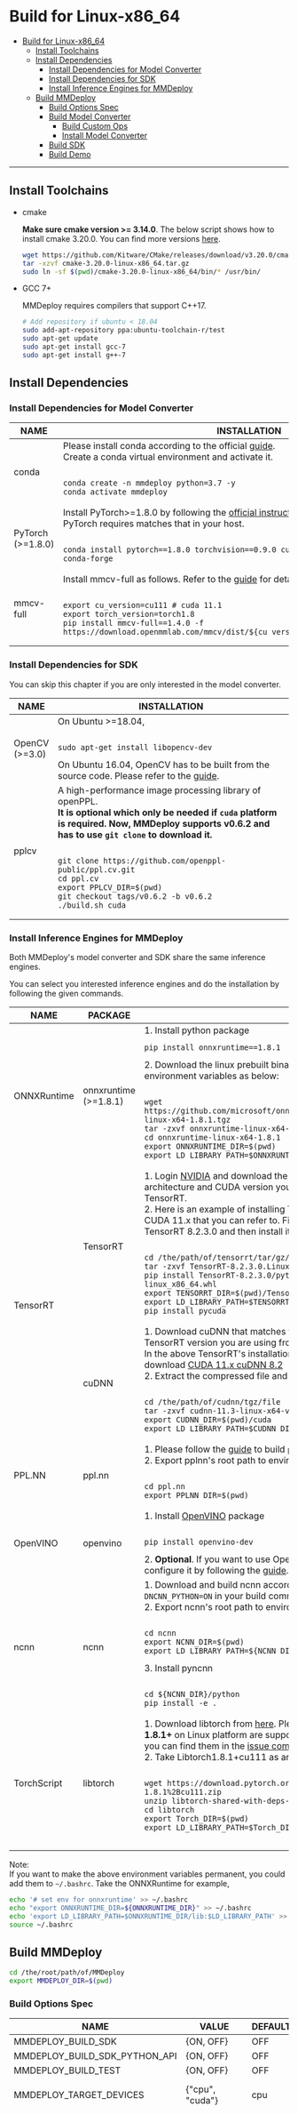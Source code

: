 # Build for Linux-x86_64

- [Build for Linux-x86_64](#build-for-linux-x86_64)
  - [Install Toolchains](#install-toolchains)
  - [Install Dependencies](#install-dependencies)
    - [Install Dependencies for Model Converter](#install-dependencies-for-model-converter)
    - [Install Dependencies for SDK](#install-dependencies-for-sdk)
    - [Install Inference Engines for MMDeploy](#install-inference-engines-for-mmdeploy)
  - [Build MMDeploy](#build-mmdeploy)
    - [Build Options Spec](#build-options-spec)
    - [Build Model Converter](#build-model-converter)
      - [Build Custom Ops](#build-custom-ops)
      - [Install Model Converter](#install-model-converter)
    - [Build SDK](#build-sdk)
    - [Build Demo](#build-demo)

---

## Install Toolchains

- cmake

    **Make sure cmake version >= 3.14.0**. The below script shows how to install cmake 3.20.0. You can find more versions [here](https://cmake.org/install).

    ```bash
    wget https://github.com/Kitware/CMake/releases/download/v3.20.0/cmake-3.20.0-linux-x86_64.tar.gz
    tar -xzvf cmake-3.20.0-linux-x86_64.tar.gz
    sudo ln -sf $(pwd)/cmake-3.20.0-linux-x86_64/bin/* /usr/bin/
    ```

- GCC 7+

    MMDeploy requires compilers that support C++17.
    ```bash
    # Add repository if ubuntu < 18.04
    sudo add-apt-repository ppa:ubuntu-toolchain-r/test
    sudo apt-get update
    sudo apt-get install gcc-7
    sudo apt-get install g++-7
    ```

## Install Dependencies
### Install Dependencies for Model Converter

<table class="docutils">
<thead>
  <tr>
    <th>NAME </th>
    <th>INSTALLATION </th>
  </tr>
</thead>
<tbody>
  <tr>
    <td>conda </td>
    <td>Please install conda according to the official <a href="https://docs.conda.io/projects/conda/en/latest/user-guide/install/index.html">guide</a>. <br>
    Create a conda virtual environment and activate it. <br>
<pre><code>
conda create -n mmdeploy python=3.7 -y
conda activate mmdeploy
</code></pre>
    </td>
  </tr>
  <tr>
    <td>PyTorch <br>(>=1.8.0) </td>
    <td>
    Install PyTorch>=1.8.0 by following the <a href="https://pytorch.org/">official instructions</a>. Be sure the CUDA version PyTorch requires matches that in your host.
<pre><code>
conda install pytorch==1.8.0 torchvision==0.9.0 cudatoolkit=11.1 -c pytorch -c conda-forge
</code></pre>
    </td>
  </tr>
  <tr>
    <td>mmcv-full </td>
    <td>Install mmcv-full as follows. Refer to the <a href="https://github.com/open-mmlab/mmcv#installation">guide</a> for details.
<pre><code>
export cu_version=cu111 # cuda 11.1
export torch_version=torch1.8
pip install mmcv-full==1.4.0 -f https://download.openmmlab.com/mmcv/dist/${cu_version}/${torch_version}/index.html
</code></pre>
    </td>
  </tr>
</tbody>
</table>

### Install Dependencies for SDK

You can skip this chapter if you are only interested in the model converter.
<table class="docutils">
<thead>
  <tr>
    <th>NAME </th>
    <th>INSTALLATION </th>
  </tr>
</thead>
<tbody>
  <tr>
    <td>OpenCV<br>(>=3.0) </td>
    <td>
    On Ubuntu >=18.04,
<pre><code>
sudo apt-get install libopencv-dev
</code></pre>
    On Ubuntu 16.04, OpenCV has to be built from the source code. Please refer to the <a href="https://docs.opencv.org/3.4/d7/d9f/tutorial_linux_install.html">guide</a>.
    </td>

  </tr>
  <tr>
    <td>pplcv </td>
    <td>A high-performance image processing library of openPPL.<br>
  <b>It is optional which only be needed if <code>cuda</code> platform is required.
  Now, MMDeploy supports v0.6.2 and has to use <code>git clone</code> to download it.</b><br>
<pre><code>
git clone https://github.com/openppl-public/ppl.cv.git
cd ppl.cv
export PPLCV_DIR=$(pwd)
git checkout tags/v0.6.2 -b v0.6.2
./build.sh cuda
</code></pre>
   </td>
  </tr>
</tbody>
</table>

### Install Inference Engines for MMDeploy

Both MMDeploy's model converter and SDK share the same inference engines.

You can select you interested inference engines and do the installation by following the given commands.

<table class="docutils">
<thead>
  <tr>
    <th>NAME</th>
    <th>PACKAGE</th>
    <th>INSTALLATION </th>
  </tr>
</thead>
<tbody>
  <tr>
    <td>ONNXRuntime</td>
    <td>onnxruntime<br>(>=1.8.1) </td>
    <td>
    1. Install python package
       <pre><code>pip install onnxruntime==1.8.1</code></pre>
    2. Download the linux prebuilt binary package from <a href="https://github.com/microsoft/onnxruntime/releases/tag/v1.8.1">here</a>.  Extract it and export environment variables as below:
<pre><code>
wget https://github.com/microsoft/onnxruntime/releases/download/v1.8.1/onnxruntime-linux-x64-1.8.1.tgz
tar -zxvf onnxruntime-linux-x64-1.8.1.tgz
cd onnxruntime-linux-x64-1.8.1
export ONNXRUNTIME_DIR=$(pwd)
export LD_LIBRARY_PATH=$ONNXRUNTIME_DIR/lib:$LD_LIBRARY_PATH
</code></pre>
    </td>
  </tr>
  <tr>
    <td rowspan="2">TensorRT<br> </td>
    <td>TensorRT <br> </td>
    <td>
   1. Login <a href="https://www.nvidia.com/">NVIDIA</a> and download the TensorRT tar file that matches the CPU architecture and CUDA version you are using from <a href="https://developer.nvidia.com/nvidia-tensorrt-download">here</a>. Follow the <a href="https://docs.nvidia.com/deeplearning/tensorrt/install-guide/index.html#installing-tar">guide</a> to install TensorRT. <br>
   2. Here is an example of installing TensorRT 8.2 GA Update 2 for Linux x86_64 and CUDA 11.x that you can refer to. First of all, click <a href="https://developer.nvidia.com/compute/machine-learning/tensorrt/secure/8.2.3.0/tars/tensorrt-8.2.3.0.linux.x86_64-gnu.cuda-11.4.cudnn8.2.tar.gz">here</a> to download CUDA 11.x TensorRT 8.2.3.0 and then install it and other dependency like below:
<pre><code>
cd /the/path/of/tensorrt/tar/gz/file
tar -zxvf TensorRT-8.2.3.0.Linux.x86_64-gnu.cuda-11.4.cudnn8.2.tar.gz
pip install TensorRT-8.2.3.0/python/tensorrt-8.2.3.0-cp37-none-linux_x86_64.whl
export TENSORRT_DIR=$(pwd)/TensorRT-8.2.3.0
export LD_LIBRARY_PATH=$TENSORRT_DIR/lib:$LD_LIBRARY_PATH
pip install pycuda
</code></pre>
   </td>
  </tr>
  <tr>
    <td>cuDNN </td>
    <td>
    1. Download cuDNN that matches the CPU architecture, CUDA version and TensorRT version you are using from <a href="https://developer.nvidia.com/rdp/cudnn-archive"> cuDNN Archive</a>. <br>
In the above TensorRT's installation example, it requires cudnn8.2. Thus, you can download <a href="https://developer.nvidia.com/compute/machine-learning/cudnn/secure/8.2.1.32/11.3_06072021/cudnn-11.3-linux-x64-v8.2.1.32.tgz">CUDA 11.x cuDNN 8.2</a><br>
    2. Extract the compressed file and set the environment variables
<pre><code>
cd /the/path/of/cudnn/tgz/file
tar -zxvf cudnn-11.3-linux-x64-v8.2.1.32.tgz
export CUDNN_DIR=$(pwd)/cuda
export LD_LIBRARY_PATH=$CUDNN_DIR/lib64:$LD_LIBRARY_PATH
</code></pre>
   </td>
  </tr>
  <tr>
    <td>PPL.NN</td>
    <td>ppl.nn </td>
    <td>
    1. Please follow the <a href="https://github.com/openppl-public/ppl.nn/blob/master/docs/en/building-from-source.md">guide</a> to build <code>ppl.nn</code> and install <code>pyppl</code>.<br>
    2. Export pplnn's root path to environment variable
<pre><code>
cd ppl.nn
export PPLNN_DIR=$(pwd)
</code></pre>
    </td>
  </tr>
  <tr>
    <td>OpenVINO</td>
    <td>openvino </td>
    <td>1. Install <a href="https://docs.openvino.ai/2021.4/get_started.html">OpenVINO</a> package
<pre><code>
pip install openvino-dev
</code></pre>
2. <b>Optional</b>. If you want to use OpenVINO in MMDeploy SDK, please install and configure it by following the <a href="https://docs.openvino.ai/2021.4/openvino_docs_install_guides_installing_openvino_linux.html#install-openvino">guide</a>.
    </td>
  </tr>
  <tr>
    <td>ncnn </td>
    <td>ncnn </td>
    <td>1. Download and build ncnn according to its <a href="https://github.com/Tencent/ncnn/wiki/how-to-build">wiki</a>.
Make sure to enable <code>-DNCNN_PYTHON=ON</code> in your build command. <br>
2. Export ncnn's root path to environment variable
<pre><code>
cd ncnn
export NCNN_DIR=$(pwd)
export LD_LIBRARY_PATH=${NCNN_DIR}/build/install/lib/:$LD_LIBRARY_PATH
</code></pre>
3. Install pyncnn
<pre><code>
cd ${NCNN_DIR}/python
pip install -e .
</code></pre>
    </td>
  </tr>
  <tr>
    <td>TorchScript</td>
    <td>libtorch</td>
    <td>
    1. Download libtorch from <a href="https://pytorch.org/get-started/locally/">here</a>. Please note that only <b>Pre-cxx11 ABI</b> and <b>version 1.8.1+</b> on Linux platform are supported by now. For previous versions of libtorch, you can find them in the <a href="https://github.com/pytorch/pytorch/issues/40961#issuecomment-1017317786">issue comment</a>. <br>
    2. Take Libtorch1.8.1+cu111 as an example. You can install it like this:
   <pre><code>
wget https://download.pytorch.org/libtorch/cu111/libtorch-shared-with-deps-1.8.1%2Bcu111.zip
unzip libtorch-shared-with-deps-1.8.1+cu111.zip
cd libtorch
export Torch_DIR=$(pwd)
export LD_LIBRARY_PATH=$Torch_DIR/lib:$LD_LIBRARY_PATH
   </code></pre>
    </td>
  </tr>
</tbody>
</table>

Note: <br>
If you want to make the above environment variables permanent, you could add them to <code>~/.bashrc</code>. Take the ONNXRuntime for example,

```bash
echo '# set env for onnxruntime' >> ~/.bashrc
echo "export ONNXRUNTIME_DIR=${ONNXRUNTIME_DIR}" >> ~/.bashrc
echo 'export LD_LIBRARY_PATH=$ONNXRUNTIME_DIR/lib:$LD_LIBRARY_PATH' >> ~/.bashrc
source ~/.bashrc
```

## Build MMDeploy
```bash
cd /the/root/path/of/MMDeploy
export MMDEPLOY_DIR=$(pwd)
```

### Build Options Spec
<table class="docutils">
<thead>
  <tr>
    <th>NAME</th>
    <th>VALUE</th>
    <th>DEFAULT</th>
    <th>REMARK</th>
  </tr>
</thead>
<tbody>
  <tr>
    <td>MMDEPLOY_BUILD_SDK</td>
    <td>{ON, OFF}</td>
    <td>OFF</td>
    <td>Switch to build MMDeploy SDK</td>
  </tr>
  <tr>
    <td>MMDEPLOY_BUILD_SDK_PYTHON_API</td>
    <td>{ON, OFF}</td>
    <td>OFF</td>
    <td>switch to build MMDeploy SDK python package</td>
  </tr>
  <tr>
    <td>MMDEPLOY_BUILD_TEST</td>
    <td>{ON, OFF}</td>
    <td>OFF</td>
    <td>Switch to build MMDeploy SDK unittest cases</td>
  </tr>
  <tr>
    <td>MMDEPLOY_TARGET_DEVICES</td>
    <td>{"cpu", "cuda"}</td>
    <td>cpu</td>
    <td>Enable target device. You can enable more by
   passing a semicolon separated list of device names to <code>MMDEPLOY_TARGET_DEVICES</code> variable, e.g. <code>-DMMDEPLOY_TARGET_DEVICES="cpu;cuda"</code> </td>
  </tr>
  <tr>
    <td>MMDEPLOY_TARGET_BACKENDS</td>
    <td>{"trt", "ort", "pplnn", "ncnn", "openvino", "torchscript"}</td>
    <td>N/A</td>
    <td>Enabling inference engine. <b>By default, no target inference engine is set, since it highly depends on the use case.</b> When more than one engine are specified, it has to be set with a semicolon separated list of inference backend names, e.g. <pre><code>-DMMDEPLOY_TARGET_BACKENDS="trt;ort;pplnn;ncnn;openvino"</code></pre>
    After specifying the inference engine, it's package path has to be passed to cmake as follows, <br>
    1. <b>trt</b>: TensorRT. <code>TENSORRT_DIR</code> and <code>CUDNN_DIR</code> are needed.
<pre><code>
-DTENSORRT_DIR=${TENSORRT_DIR}
-DCUDNN_DIR=${CUDNN_DIR}
</code></pre>
    2. <b>ort</b>: ONNXRuntime. <code>ONNXRUNTIME_DIR</code> is needed.
<pre><code>-DONNXRUNTIME_DIR=${ONNXRUNTIME_DIR}</code></pre>
    3. <b>pplnn</b>: PPL.NN. <code>pplnn_DIR</code> is needed.
<pre><code>-Dpplnn_DIR=${PPLNN_DIR}</code></pre>
    4. <b>ncnn</b>: ncnn. <code>ncnn_DIR</code> is needed.
<pre><code>-Dncnn_DIR=${NCNN_DIR}</code></pre>
    5. <b>openvino</b>: OpenVINO. <code>InferenceEngine_DIR</code> is needed.
<pre><code>-DInferenceEngine_DIR=${INTEL_OPENVINO_DIR}/deployment_tools/inference_engine/share</code></pre>
    6. <b>torchscript</b>: TorchScript. <code>Torch_DIR</code> is needed.
<pre><code>-DTorch_DIR=${Torch_DIR}</code></pre>
Currently, <b>The Model Converter supports torchscript, but SDK doesn't</b>.
   </td>
  </tr>
  <tr>
    <td>MMDEPLOY_CODEBASES</td>
    <td>{"mmcls", "mmdet", "mmseg", "mmedit", "mmocr", "all"}</td>
    <td>all</td>
    <td>Enable codebase's postprocess modules. You can provide a semicolon separated list of codebase names to enable them, e.g., <code>-DMMDEPLOY_CODEBASES="mmcls;mmdet"</code>. Or you can pass <code>all</code> to enable them all, i.e., <code>-DMMDEPLOY_CODEBASES=all</code></td>
  </tr>
  <tr>
    <td>MMDEPLOY_SHARED_LIBS</td>
    <td>{ON, OFF}</td>
    <td>ON</td>
    <td>Switch to build shared library or static library of MMDeploy SDK</td>
  </tr>
</tbody>
</table>

### Build Model Converter

#### Build Custom Ops
If one of inference engines among ONNXRuntime, TensorRT, ncnn and libtorch is selected, you have to build the corresponding custom ops.

- **ONNXRuntime** Custom Ops

  ```bash
  cd ${MMDEPLOY_DIR}
  mkdir -p build && cd build
  cmake -DCMAKE_CXX_COMPILER=g++-7 -DMMDEPLOY_TARGET_BACKENDS=ort -DONNXRUNTIME_DIR=${ONNXRUNTIME_DIR} ..
  make -j$(nproc)
  ```

- **TensorRT** Custom Ops

  ```bash
  cd ${MMDEPLOY_DIR}
  mkdir -p build && cd build
  cmake -DCMAKE_CXX_COMPILER=g++-7 -DMMDEPLOY_TARGET_BACKENDS=trt -DTENSORRT_DIR=${TENSORRT_DIR} -DCUDNN_DIR=${CUDNN_DIR} ..
  make -j$(nproc)
  ```

- **ncnn** Custom Ops

  ```bash
  cd ${MMDEPLOY_DIR}
  mkdir -p build && cd build
  cmake -DCMAKE_CXX_COMPILER=g++-7 -DMMDEPLOY_TARGET_BACKENDS=ncnn -Dncnn_DIR=${NCNN_DIR}/build/install/lib/cmake/ncnn ..
  make -j$(nproc)
  ```

- **TorchScript** Custom Ops

  ```bash
  cd ${MMDEPLOY_DIR}
  mkdir -p build && cd build
  cmake -DCMAKE_CXX_COMPILER=g++-7 -DMMDEPLOY_TARGET_BACKENDS=torchscript -DTorch_DIR=${Torch_DIR} ..
  make -j$(nproc)
  ```

#### Install Model Converter

```bash
cd ${MMDEPLOY_DIR}
pip install -e .
```
**Note**

- Some dependencies are optional. Simply running `pip install -e .` will only install the minimum runtime requirements.
  To use optional dependencies, install them manually with `pip install -r requirements/optional.txt` or specify desired extras when calling `pip` (e.g. `pip install -e .[optional]`).
  Valid keys for the extras field are: `all`, `tests`, `build`, `optional`.
### Build SDK

MMDeploy provides two recipes as shown below for building SDK with ONNXRuntime and TensorRT as inference engines respectively.
You can also activate other engines after the model.

- cpu + ONNXRuntime
  ```Bash
  cd ${MMDEPLOY_DIR}
  mkdir -p build && cd build
  cmake .. \
      -DCMAKE_CXX_COMPILER=g++-7 \
      -DMMDEPLOY_BUILD_SDK=ON \
      -DMMDEPLOY_BUILD_SDK_PYTHON_API=ON \
      -DMMDEPLOY_TARGET_DEVICES=cpu \
      -DMMDEPLOY_TARGET_BACKENDS=ort \
      -DMMDEPLOY_CODEBASES=all \
      -DONNXRUNTIME_DIR=${ONNXRUNTIME_DIR}

  make -j$(nproc) && make install
  ```

- cuda + TensorRT
  ```Bash
  cd ${MMDEPLOY_DIR}
  mkdir -p build && cd build
  cmake .. \
      -DCMAKE_CXX_COMPILER=g++-7 \
      -DMMDEPLOY_BUILD_SDK=ON \
      -DMMDEPLOY_BUILD_SDK_PYTHON_API=ON \
      -DMMDEPLOY_TARGET_DEVICES="cuda;cpu" \
      -DMMDEPLOY_TARGET_BACKENDS=trt \
      -DMMDEPLOY_CODEBASES=all \
      -Dpplcv_DIR=${PPLCV_DIR}/cuda-build/install/lib/cmake/ppl \
      -DTENSORRT_DIR=${TENSORRT_DIR} \
      -DCUDNN_DIR=${CUDNN_DIR}

  make -j$(nproc) && make install
  ```

### Build Demo

```Bash
cd ${MMDEPLOY_DIR}/build/install/example
mkdir -p build && cd build
cmake .. -DMMDeploy_DIR=${MMDEPLOY_DIR}/build/install/lib/cmake/MMDeploy
make -j$(nproc)
```
